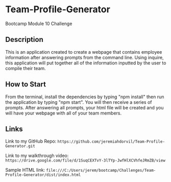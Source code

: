 # Team-Profile-Generator
Bootcamp Module 10 Challenge

## Description

This is an application created to create a webpage that contains employee information after answering prompts from the command line. Using inquire, this application will put together all of the information inputted by the user to compile their team.

## How to Start

From the terminal, install the dependencies by typing "npm install" then run the application by typing "npm start". You will then receive a series of prompts. After answering all prompts, your html file will be created and you will have your webpage with all of your team members.

## Links

Link to my GitHub Repo:
` https://github.com/jeremiahdorvil/Team-Profile-Generator.git `

Link to my walkthrough video:
` https://drive.google.com/file/d/1SuqCEXTvY-3lTYp-JwfHlXCVhfeJRmZB/view `

Sample HTML link:
` file:///C:/Users/jerem/bootcamp/Challenges/Team-Profile-Generator/dist/index.html `